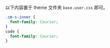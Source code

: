 以下内容置于 theme 文件夹 `base.user.css` 即可。

```css
.cm-s-inner {
  font-family: Courier;
}
code {
  font-family: Courier;
}
```

